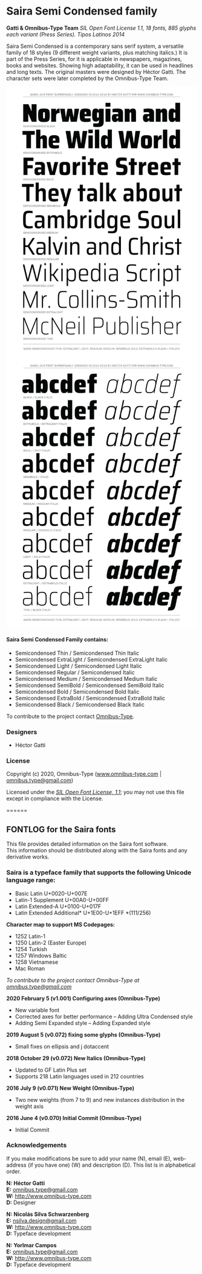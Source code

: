 # Saira Semi Condensed family

**Gatti & Omnibus-Type Team**
*SIL Open Font License 1.1,*
*18 fonts, 885 glyphs each variant (Press Series).*
*Tipos Latinos 2014*

Saira Semi Condensed is a contemporary sans serif system, a versatile family of 18 styles (9 different weight variants, plus matching italics.) It is part of the Press Series, for it is applicable in newspapers, magazines, books and websites. Showing high adaptability, it can be used in headlines and long texts. The original masters were designed by Héctor Gatti. The character sets were later completed by the Omnibus-Type Team.

![Sample of Saira Family.](SairaSemiCond-01.png "Saira Semicondensed")
![Sample of Saira Family.](SairaSemiCond-02.png "Saira Semicondensed")


#### Saira Semi Condensed Family contains:
* Semicondensed Thin / Semicondensed Thin Italic
* Semicondensed ExtraLight / Semicondensed ExtraLight Italic
* Semicondensed Light / Semicondensed Light Italic
* Semicondensed Regular / Semicondensed Italic
* Semicondensed Medium / Semicondensed Medium Italic
* Semicondensed SemiBold / Semicondensed SemiBold Italic
* Semicondensed Bold / Semicondensed Bold Italic
* Semicondensed ExtraBold / Semicondensed ExtraBold Italic
* Semicondensed Black / Semicondensed Black Italic

To contribute to the project contact [Omnibus-Type](http://omnibus-type.com/).

### Designers

* Héctor Gatti

### License

Copyright (c) 2020, Omnibus-Type (www.omnibus-type.com | omnibus.type@gmail.com)

Licensed under the [*SIL Open Font License, 1.1*](http://scripts.sil.org/OFL); you may not use this file except in compliance with the License.

======
## FONTLOG for the Saira fonts

This file provides detailed information on the Saira font software.  
This information should be distributed along with the Saira fonts and any derivative works.

### Saira is a typeface family that supports the following Unicode language range: 

* Basic Latin 					U+0020-U+007E
* Latin-1 Supplement 			U+00A0-U+00FF
* Latin Extended-A 				U+0100-U+017F
* Latin Extended Additional*	U+1E00-U+1EFF *(111/256)

**Character map to support MS Codepages:**
* 1252 Latin-1
* 1250 Latin-2 (Easter Europe)
* 1254 Turkish
* 1257 Windows Baltic
* 1258 Vietnamese
* Mac Roman

*To contribute to the project contact Omnibus-Type at omnibus.type@gmail.com*

**2020 February 5 (v1.001) Configuring axes (Omnibus-Type)**
- New variable font
- Corrected axes for better performance
– Adding Ultra Condensed style
- Adding Semi Expanded style
– Adding Expanded style 

**2019 August 5 (v0.072) fixing some glyphs (Omnibus-Type)**
- Small fixes on ellipsis and j dotaccent

**2018 October 29 (v0.072) New Italics (Omnibus-Type)**
- Updated to GF Latin Plus set
- Supports 218 Latin languages used in 212 countries

**2016 July 9 (v0.071) New Weight (Omnibus-Type)**
- Two new weights (from 7 to 9) and new instances distribution in the weight axis

**2016 June 4 (v0.070) Initial Commit (Omnibus-Type)**
- Initial Commit

### Acknowledgements

If you make modifications be sure to add your name (N), email (E), web-address
(if you have one) (W) and description (D). This list is in alphabetical order.


**N:** **Héctor Gatti**  
**E:** omnibus.type@gmail.com  
**W:** http://www.omnibus-type.com  
**D:** Designer

**N:** **Nicolás Silva Schwarzenberg**  
**E:** nsilva.design@gmail.com  
**W:** http://www.omnibus-type.com  
**D:** Typeface development  

**N:** **Yorlmar Campos**  
**E:** omnibus.type@gmail.com  
**W:** http://www.omnibus-type.com  
**D:** Typeface development
